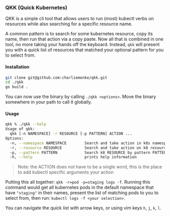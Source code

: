 ### QKK (Quick Kubernetes)

QKK is a simple cli tool that allows users to run (most) kubectl verbs on resources while 
also searching for a specific resource name.

A common pattern is to search for some kubernetes resource, copy its name, then run that 
action via a copy paste. Now all that is combined in one tool, no more taking your hands off 
the keyboard. Instead, `qkk` will present you with a quick list of resources that matched 
your optional pattern for you to select from.


#### Installation

```bash
git clone git@github.com:charliemenke/qkk.git
cd ./qkk
go build .
```

You can now use the binary by calling `./qkk <options>`. Move the binary somewhere in your path 
to call it globally.


#### Usage

```bash
qkk % ./qkk --help
Usage of qkk:
  qkk [-n NAMESPACE] -r RESOURCE [-p PATTERN] ACTION ...
Options:
  -n, --namespace NAMESPACE        Search and take action in k8s namespace NAMESPACE. default: 'default'
  -r, --resource RESOURCE          Search and take action on k8 resource RESOURCE.
  -p, --pattern PATTERN            Search k8 RESOURCE by pattern PATTERN. default: ''
  -h, --help                       prints help information
```

> Note: the ACTION does not have to be a single word, this is the place to add kubectl specific arguments 
your action

Putting this all together: `qkk -r=pod -p=staging logs -f`. Running this command would get all kubernetes pods 
in the default namespace that have `"staging"` in their names, present the list of matching pods to you to select from, 
then run: `kubectl logs -f <your selection>`.

You can navigate the quick list with arrow keys, or using vim keys `h`, `j`, `k`, `l`.
